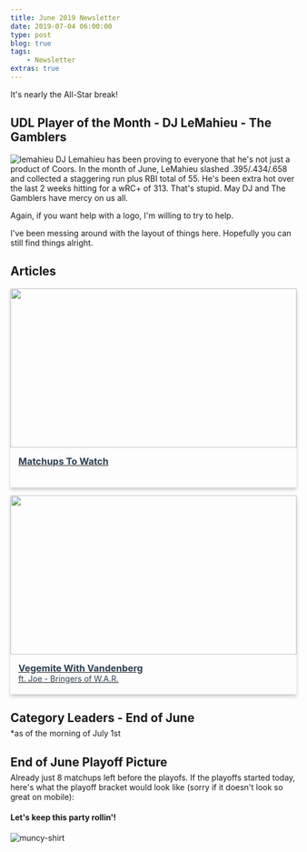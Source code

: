 ```yaml
---
title: June 2019 Newsletter
date: 2019-07-04 06:00:00
type: post
blog: true
tags:
    - Newsletter
extras: true
---
```


It's nearly the All-Star break!

## UDL Player of the Month - DJ LeMahieu - The Gamblers
![lemahieu](/lemahieu-edited.jpg)
DJ Lemahieu has been proving to everyone that he's not just a product of Coors. In the month of June, LeMahieu slashed .395/.434/.658 and collected a staggering run plus RBI total of 55. He's been extra hot over the last 2 weeks hitting for a wRC+ of 313. That's stupid. May DJ and The Gamblers have mercy on us all.

Again, if you want help with a logo, I'm willing to try to help.

I've been messing around with the layout of things here. Hopefully you can still find things alright.

## Articles
<div class="articleContainer">
<!-- <a href="/newsletter/2019/06/powerrankings.html" class="article">
    <img src="https://2.bp.blogspot.com/-MwFgEUyE5qo/WkMcQv1zJ1I/AAAAAAAAJG4/mLoYsjuTQ9gjb9h8eJZ0gTABinanih2-gCLcBGAs/s1600/Baseball-Bat.jpg">
    <div>
        <h3>Power Rankings</h3>
        <span>by Austin B (The Gamblers)</span>
    </div>
</a> -->

<a href="/newsletter/2019/06/matchups.html" class="article">
    <img src="https://i.ytimg.com/vi/g4diNGvUEzM/maxresdefault.jpg">
    <div>
        <h3>Matchups To Watch</h3>
    </div>
</a>

<a href="https://ultimatedynastyleague.slack.com/files/UCZSGGMK7/FKE79KYL9/joe_feery_udl_league_owner_bringers_of_war.mp4" target="_blank" class="article">
    <img src="https://ca.slack-edge.com/TCWBT3X7C-UCZSGGMK7-74f0d99497a8-512">
    <div>
        <h3>Vegemite With Vandenberg</h3>
        <span>ft. Joe - Bringers of W.A.R.</span>
    </div>
</a>
</div>

<h2 class="titleHug">Category Leaders - End of June</h2>
*as of the morning of July 1st
<LeagueLeaders :categories="categories"/>

<h2 class="titleHug">End of June Playoff Picture</h2>
Already just 8 matchups left before the playofs. If the playoffs started today, here's what the playoff bracket would look like (sorry if it doesn't look so great on mobile):
<PlayoffPicture :playoffs="playoffs"/>

#### Let's keep this party rollin'!

![muncy-shirt](https://i.redd.it/nyxgpl85if431.jpg)

<style>
.authorName {
    font-size: 1rem;
}

.titleHug {
    margin-bottom: .3em;
}

.articleContainer {
    display: grid;
    grid-template-columns: auto auto;
    grid-row-gap: 1em;
    grid-column-gap: 1em;
}

@media only screen and (max-width: 1024px) {
    .articleContainer {
        grid-template-columns: auto;
    }
}

.article {
    box-shadow: 0 4px 6px 0 hsla(0, 0%, 0%, 0.2);
    cursor: pointer;
}

.article:hover {
    box-shadow: 0 8px 12px 0 hsla(0, 0%, 0%, 0.4);
}

.article > img {
    display: block;
    width: 100%;
    height: 20em;
    object-fit: cover;
}

.article > div {
    padding: 1em;
    height: 3em;
}

.article h3 {
    margin: 0;
}

.article h3, .article span {
    color: #2c3e50;
}
</style>

<script>
export default {
  data() {
    return {
        categories: [
            {
                category: 'Runs',
                value: 546,
                udlTeam: 'Maine Cobra Kai',
                udlTeamLogo: 'https://g.espncdn.com/s/flblm/logos/At%20the%20Ballpark-Robb%20Harskamp/Ballpark-11.svg',
                playerName: 'Dansby Swanson',
                playerImage: 'https://cdnph.upi.com/svc/sv/upi/3851498960269/2017/1/84da580f11893f43ae64f1cfc90152b8/Dansby-Swanson-delivers-in-clutch-as-Atlanta-Braves-edge-Oakland-As.jpg'
            },
            {
                category: 'Home Runs',
                value: 169,
                udlTeam: 'Maine Cobra Kai',
                udlTeamLogo: 'https://g.espncdn.com/s/flblm/logos/At%20the%20Ballpark-Robb%20Harskamp/Ballpark-11.svg',
                playerName: 'Gary Sanchez',
                playerImage: 'https://cdn.vox-cdn.com/thumbor/4P6tTiRoeUWN56YsPrjxPemxqkY=/0x0:4908x3378/1200x800/filters:focal(2062x1297:2846x2081)/cdn.vox-cdn.com/uploads/chorus_image/image/61415611/1031073442.jpg.0.jpg'
            },
            {
                category: 'RBI',
                value: 527,
                udlTeam: 'Maine Cobra Kai',
                udlTeamLogo: 'https://g.espncdn.com/s/flblm/logos/At%20the%20Ballpark-Robb%20Harskamp/Ballpark-11.svg',
                playerName: 'Josh Bell',
                playerImage: 'https://media.golfdigest.com/photos/578f9c5acf244f0c2ee9e17a/master/pass/Josh-Bell-Pirates.jpg'
            },
            {
                category: 'Stolen Bases',
                value: 86,
                udlTeam: 'Bringers of W.A.R.',
                udlTeamLogo: 'https://i.imgur.com/94GmH6O_d.jpg?maxwidth=640&shape=thumb&fidelity=medium',
                playerName: 'Mallex Smith',
                playerImage: 'https://cdn-images-1.medium.com/max/2400/1*lGUmOBOiujim1QeCDxT0Tg.jpeg'
            },
            {
                category: 'OBP',
                value: .3552,
                udlTeam: 'Forgot About Trea',
                udlTeamLogo: 'https://g.espncdn.com/s/flblm/logos/At%20the%20Ballpark-Robb%20Harskamp/Ballpark-01.svg',
                playerName: 'Juan Soto',
                playerImage: 'https://cdnph.upi.com/svc/sv/upi/4341529362612/2018/1/f9de5257cbaea16a77e5d8078af94857/Nats-rookie-Juan-Soto-smashes-homer-before-MLB-debut.jpg'
            },
            {
                category: 'Strikeouts',
                value: 710,
                udlTeam: 'Bringers of W.A.R.',
                udlTeamLogo: 'https://i.imgur.com/94GmH6O_d.jpg?maxwidth=640&shape=thumb&fidelity=medium',
                playerName: 'Lance Lynn',
                playerImage: 'https://imagesvc.timeincapp.com/v3/fan/image?url=https%3A%2F%2Fnolanwritin.com%2Fwp-content%2Fuploads%2Fgetty-images%2F2017%2F07%2F1141809155.jpeg&c=sc&w=850&h=560'
            },
            {
                category: 'Quality Starts',
                value: 55,
                udlTeam: 'Bringers of W.A.R.',
                udlTeamLogo: 'https://i.imgur.com/94GmH6O_d.jpg?maxwidth=640&shape=thumb&fidelity=medium',
                playerName: 'Hyun-Jin Ryu',
                playerImage: 'https://static01.nyt.com/images/2019/05/31/sports/31metsweb1/31metsweb1-articleLarge.jpg?quality=75&auto=webp&disable=upscale'
            },
            {
                category: 'ERA',
                value: 3.392,
                udlTeam: 'Bringers of W.A.R.',
                udlTeamLogo: 'https://i.imgur.com/94GmH6O_d.jpg?maxwidth=640&shape=thumb&fidelity=medium',
                playerName: 'Mike Minor',
                playerImage: 'https://imagesvc.timeincapp.com/v3/fan/image?url=https://nolanwritin.com/wp-content/uploads/getty-images/2018/04/943164002-toronto-blue-jays-v-texas-rangers.jpg.jpg&'
            },
            {
                category: 'WHIP',
                value: 1.169,
                udlTeam: 'Big League Chu',
                udlTeamLogo: 'https://img.fantrax.com/logos/tmLogo_x1joq2kojf9xmujh_512.jpg',
                playerName: 'Josh Hader',
                playerImage: 'https://www.gannett-cdn.com/media/2018/07/17/USATODAY/USATODAY/636674651639573051-USATSI-10970060.jpg'
            },
            {
                category: 'Saves + Holds',
                value: 67,
                udlTeam: 'Big League Chu',
                udlTeamLogo: 'https://img.fantrax.com/logos/tmLogo_x1joq2kojf9xmujh_512.jpg',
                playerName: 'Tony Watson',
                playerImage: 'https://www.ocregister.com/wp-content/uploads/2018/03/gettyimages-939899792.jpg?w=441'
            }
        ],
        playoffs: {
            teams: {
                "2": {
                    udlTeam: 'Hone Ron Runners',
                    udlTeamLogo: 'https://g.espncdn.com/lm-static/logo-packs/core/Solo/ESPN_Star_Wars_Lando-01.svg',
                    title: "Koufax West Champ"
                },
                "3": {
                    udlTeam: 'Bringers of W.A.R.',
                    udlTeamLogo: 'https://i.imgur.com/94GmH6O_d.jpg?maxwidth=640&shape=thumb&fidelity=medium',
                    title: "Koufax East Champ"
                },
                "6": {
                    udlTeam: 'Team !Ponche!',
                    udlTeamLogo: 'https://g.espncdn.com/lm-static/flb/images/default_logos/5.svg',
                    title: "Wild Card #1"
                },
                "7": {
                    udlTeam: 'Forgot About Trea',
                    udlTeamLogo: 'https://g.espncdn.com/s/flblm/logos/At%20the%20Ballpark-Robb%20Harskamp/Ballpark-01.svg',
                    title: "Wild Card #2"
                },
                "1": {
                    udlTeam: 'Back2Back Jax',
                    udlTeamLogo: 'https://larrybrownsports.com/wp-content/uploads/2016/07/max-scherzer-eyes.jpg',
                    title: "Aaron East Champ"
                },
                "4": {
                    udlTeam: 'Big League Chu',
                    udlTeamLogo: 'https://img.fantrax.com/logos/tmLogo_x1joq2kojf9xmujh_512.jpg',
                    title: "Aaron West Champ"
                },
                "5": {
                    udlTeam: 'Discount Bob\'s Couch Emporium',
                    udlTeamLogo: 'http://g.espncdn.com/lm-app/lm/img/shell/shield-FLB.svg',
                    title: "Wild Card #1"
                },
                "8": {
                    udlTeam: 'The Gamblers',
                    udlTeamLogo: 'https://i.imgur.com/y1qKgk1.jpg',
                    title: "Wild Card #2"
                },
            }
        }
    };
  },
}
</script>